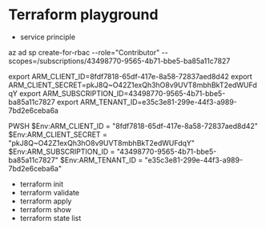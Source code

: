 # Terraform playground

* service principle

az ad sp create-for-rbac --role="Contributor" --scopes=/subscriptions/43498770-9565-4b71-bbe5-ba85a11c7827

 export ARM_CLIENT_ID=8fdf7818-65df-417e-8a58-72837aed8d42
 export ARM_CLIENT_SECRET=pkJ8Q~O42Z1exQh3hO8v9UVT8mbhBkT2edWUFdqY
 export ARM_SUBSCRIPTION_ID=43498770-9565-4b71-bbe5-ba85a11c7827
 export ARM_TENANT_ID=e35c3e81-299e-44f3-a989-7bd2e6ceba6a

PWSH
$Env:ARM_CLIENT_ID = "8fdf7818-65df-417e-8a58-72837aed8d42"
$Env:ARM_CLIENT_SECRET = "pkJ8Q~O42Z1exQh3hO8v9UVT8mbhBkT2edWUFdqY"
$Env:ARM_SUBSCRIPTION_ID = "43498770-9565-4b71-bbe5-ba85a11c7827"
$Env:ARM_TENANT_ID = "e35c3e81-299e-44f3-a989-7bd2e6ceba6a"

* terraform init
* terraform validate
* terraform apply 
* terraform show
* terraform state list 